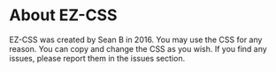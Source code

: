 # About EZ-CSS

EZ-CSS was created by Sean B in 2016. You may use the CSS for any reason. You can copy and change the CSS as you wish. 
If you find any issues, please report them in the issues section.
